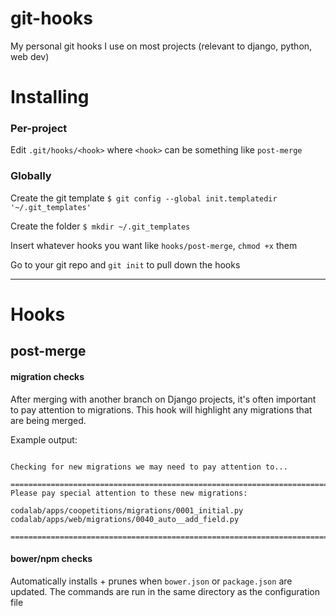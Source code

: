 # git-hooks
My personal git hooks I use on most projects (relevant to django, python, web dev)


# Installing

### Per-project

Edit ```.git/hooks/<hook>``` where `<hook>` can be something like `post-merge`

### Globally

Create the git template
```$ git config --global init.templatedir '~/.git_templates'```

Create the folder
```$ mkdir ~/.git_templates```

Insert whatever hooks you want like ```hooks/post-merge```, `chmod +x` them

Go to your git repo and `git init` to pull down the hooks

-----------------------------------------------

# Hooks

## post-merge

#### migration checks
After merging with another branch on Django projects, it's often important to pay attention to migrations. This hook will highlight any migrations that are being merged.

Example output:
```

Checking for new migrations we may need to pay attention to...

================================================================================
Please pay special attention to these new migrations: 

codalab/apps/coopetitions/migrations/0001_initial.py
codalab/apps/web/migrations/0040_auto__add_field.py

================================================================================  

```


#### bower/npm checks
Automatically installs + prunes when `bower.json` or `package.json` are updated. The commands are run in the same directory as the configuration file
